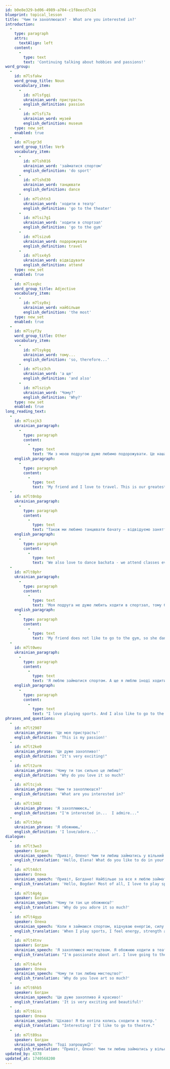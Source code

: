```yaml
---
id: b0e8e329-bd06-4989-a704-c1f8eecd7c24
blueprint: topical_lesson
title: 'Чим ти захоплюєшся? - What are you interested in?'
introduction:
  -
    type: paragraph
    attrs:
      textAlign: left
    content:
      -
        type: text
        text: 'Continuing talking about hobbies and passions!'
word_group:
  -
    id: m7lsfakw
    word_group_title: Noun
    vocabulary_item:
      -
        id: m7lsfgqi
        ukrainian_word: пристрасть
        english_definition: passion
      -
        id: m7lsfi7a
        ukrainian_word: музей
        english_definition: museum
    type: new_set
    enabled: true
  -
    id: m7lsgr3d
    word_group_title: Verb
    vocabulary_item:
      -
        id: m7lsh016
        ukrainian_word: 'займатися спортом'
        english_definition: 'do sport'
      -
        id: m7lshd30
        ukrainian_word: танцювати
        english_definition: dance
      -
        id: m7lshtn3
        ukrainian_word: 'ходити в театр'
        english_definition: 'go to the theater'
      -
        id: m7lsi7g1
        ukrainian_word: 'ходити в спортзал'
        english_definition: 'go to the gym'
      -
        id: m7lsizu6
        ukrainian_word: подорожувати
        english_definition: travel
      -
        id: m7lsx4y5
        ukrainian_word: відвідувати
        english_definition: attend
    type: new_set
    enabled: true
  -
    id: m7lsxqkc
    word_group_title: Adjective
    vocabulary_item:
      -
        id: m7lsy0xj
        ukrainian_word: найбільше
        english_definition: 'the most'
    type: new_set
    enabled: true
  -
    id: m7lsyf3y
    word_group_title: Other
    vocabulary_item:
      -
        id: m7lsykgq
        ukrainian_word: тому...
        english_definition: 'so, therefore...'
      -
        id: m7lsz3ch
        ukrainian_word: 'а ще'
        english_definition: 'and also'
      -
        id: m7lsziyh
        ukrainian_word: 'Чому?'
        english_definition: 'Why?'
    type: new_set
    enabled: true
long_reading_text:
  -
    id: m7lsxjk3
    ukrainian_paragraph:
      -
        type: paragraph
        content:
          -
            type: text
            text: 'Ми з моєю подругою дуже любимо подорожувати. Це наша найбільша пристрасть!'
    english_paragraph:
      -
        type: paragraph
        content:
          -
            type: text
            text: 'My friend and I love to travel. This is our greatest passion!'
  -
    id: m7lt0nbp
    ukrainian_paragraph:
      -
        type: paragraph
        content:
          -
            type: text
            text: "Також ми любимо танцювати бачату – відвідуємо заняття кожної п'ятниці."
    english_paragraph:
      -
        type: paragraph
        content:
          -
            type: text
            text: 'We also love to dance bachata - we attend classes every Friday.'
  -
    id: m7lt0phr
    ukrainian_paragraph:
      -
        type: paragraph
        content:
          -
            type: text
            text: 'Моя подруга не дуже любить ходити в спортзал, тому багато танцює, бігає.'
    english_paragraph:
      -
        type: paragraph
        content:
          -
            type: text
            text: 'My friend does not like to go to the gym, so she dances a lot, runs.'
  -
    id: m7lt0weu
    ukrainian_paragraph:
      -
        type: paragraph
        content:
          -
            type: text
            text: 'Я люблю займатися спортом. А ще я люблю іноді ходити в театр і відвідувати музеї. Це дуже захопливо!'
    english_paragraph:
      -
        type: paragraph
        content:
          -
            type: text
            text: "I love playing sports. And I also like to go to the theater sometimes and visit museums. It's very exciting!"
phrases_and_questions:
  -
    id: m7lt2907
    ukrainian_phrase: 'Це моя пристрасть!'
    english_definition: 'This is my passion!'
  -
    id: m7lt2ke0
    ukrainian_phrase: 'Це дуже захопливо!'
    english_definition: "It's very exciting!"
  -
    id: m7lt2urm
    ukrainian_phrase: 'Чому ти так сильно це любиш?'
    english_definition: 'Why do you love it so much?'
  -
    id: m7ltcjxk
    ukrainian_phrase: 'Чим ти захоплюєшся?'
    english_definition: 'What are you interested in?'
  -
    id: m7lt3482
    ukrainian_phrase: 'Я захоплюююся…'
    english_definition: "I'm interested in...  I admire..."
  -
    id: m7lt3dye
    ukrainian_phrase: 'Я обожнюю…'
    english_definition: 'I love/adore...'
dialogue:
  -
    id: m7lt3wo3
    speaker: Богдан
    ukrainian_speech: 'Привіт, Олено! Чим ти любиш займатись у вільний час?'
    english_translation: 'Hello, Elena! What do you like to do in your free time?'
  -
    id: m7lt4dct
    speaker: Олена
    ukrainian_speech: 'Привіт, Богдане! Найбільше за все я люблю займатися спортом – бігати, ходити в спортзалу, танцювати.'
    english_translation: 'Hello, Bogdan! Most of all, I love to play sports - running, going to the gym, dancing.'
  -
    id: m7lt4g4g
    speaker: Богдан
    ukrainian_speech: 'Чому ти так це обожнюєш?'
    english_translation: 'Why do you adore it so much?'
  -
    id: m7lt4gyp
    speaker: Олена
    ukrainian_speech: 'Коли я займаюся спортом, відчуваю енергію, силу та радість! А ти? Чим ти захоплюєшся?'
    english_translation: 'When I play sports, I feel energy, strength and joy! How about you? What do you admire?'
  -
    id: m7lt4tnv
    speaker: Богдан
    ukrainian_speech: 'Я захоплююся мистецтвом. Я обожнюю ходити в театр і в музеї. Це моя пристрасть.'
    english_translation: "I'm passionate about art. I love going to the theater and museums. That's my passion."
  -
    id: m7lt4uf4
    speaker: Олена
    ukrainian_speech: 'Чому ти так любиш мистецтво?'
    english_translation: 'Why do you love art so much?'
  -
    id: m7lt6hb5
    speaker: Богдан
    ukrainian_speech: 'Це дуже захопливо й красиво!'
    english_translation: 'It is very exciting and beautiful!'
  -
    id: m7lt6iss
    speaker: Олена
    ukrainian_speech: 'Цікаво! Я би хотіла колись сходити в театр.'
    english_translation: "Interesting! I'd like to go to theatre."
  -
    id: m7lt89sa
    speaker: Богдан
    ukrainian_speech: 'Тоді запрошую😉'
    english_translation: "Привіт, Олено! Чим ти любиш займатись у вільний час?  Привіт, Богдане! Найбільше за все я люблю займатися спортом – бігати, ходити в спортзалу, танцювати.   Чому ти так це обожнюєш?  Коли я займаюся спортом, відчуваю енергію, силу та радість! А ти? Чим ти захоплюєшся?  Я захоплююся мистецтвом. Я обожнюю ходити в театр і в музеї. Це моя пристрасть.  Чому ти так любиш мистецтво?  Це дуже захопливо й красиво!    Цікаво! Я би хотіла колись сходити в театр.  Тоді запрошую😉 \tHello, Elena! What do you like to do in your free time?  Hello, Bogdan! Most of all, I love to play sports - running, going to the gym, dancing.  Why do you adore it so much?  When I play sports, I feel energy, strength and joy! How about you? What do you admire?   I'm passionate about art. I love going to the theater and museums. That's my passion.  Why do you love art so much?  It is very exciting and beautiful!  Interesting! I'd like to go to theatre.   Then I invite you!😉"
updated_by: 4378
updated_at: 1740568200
---
```

